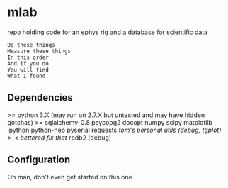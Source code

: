 mlab
====
repo holding code for an ephys rig and a database for scientific data

	Do these things
	Measure these things
	In this order
	And if you do
	You will find
	What I found.

Dependencies
------------

\>= python 3.X (may run on 2.7.X but untested and may have hidden gotchas)
\>= sqlalchemy-0.8
psycopg2
docopt
numpy
scipy
matplotlib
ipython
python-neo
pyserial
requests
*tom's personal utils (debug, tgplot) >_< bettered fix that*
rpdb2 (debug)

Configuration
-------------

Oh man, don't even get started on this one.

